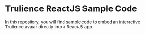 # Trulience ReactJS Sample Code

In this repository, you will find sample code to embed an interactive Trulience avatar directly into a ReactJS app.
